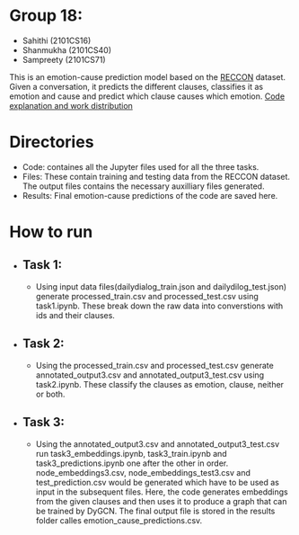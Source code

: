 # Group 18:
- Sahithi (2101CS16)
- Shanmukha (2101CS40)
- Sampreety (2101CS71)

This is an emotion-cause prediction model based on the [RECCON](https://github.com/declare-lab/RECCON) dataset. Given a conversation, it predicts the different clauses, classifies it as emotion and cause and predict which clause causes which emotion.
[Code explanation and work distribution](https://docs.google.com/document/d/1Bl2ZmMzaWTTJcmmgHuHSRPaB1WfIAHjRFZ-xuo3cjEM/edit?usp=sharing)


# Directories 
- Code: containes all the Jupyter files used for all the three tasks.
- Files: These contain training and testing data from the RECCON dataset. The output files contains the necessary auxilliary files generated.
- Results: Final emotion-cause predictions of the code are saved here.

# How to run
- ## Task 1:
  - Using input data files(dailydialog_train.json and dailydilog_test.json) generate processed_train.csv and processed_test.csv using task1.ipynb. These break down the raw data into converstions with ids and their clauses.
- ## Task 2:
  - Using the processed_train.csv and processed_test.csv generate annotated_output3.csv and annotated_output3_test.csv using task2.ipynb. These classify the clauses as emotion, clause, neither or both.
- ## Task 3:
  -   Using the annotated_output3.csv and annotated_output3_test.csv run task3_embeddings.ipynb, task3_train.ipynb and task3_predictions.ipynb one after the other in order. node_embeddings3.csv, node_embeddings_test3.csv and test_prediction.csv would be generated which have to be used as input in the subsequent files. Here, the code generates embeddings from the given clauses and then uses it to produce a graph that can be trained by DyGCN. The final output file is stored in the results folder calles emotion_cause_predictions.csv.

